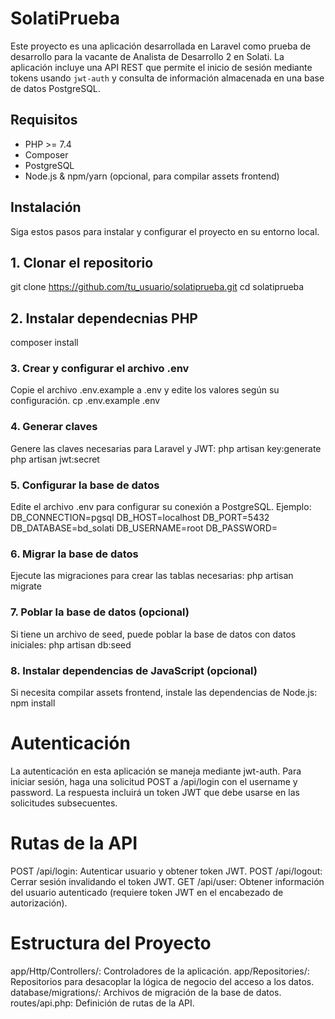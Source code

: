 # SolatiPrueba

Este proyecto es una aplicación desarrollada en Laravel como prueba de desarrollo para la vacante de Analista de Desarrollo 2 en Solati. La aplicación incluye una API REST que permite el inicio de sesión mediante tokens usando `jwt-auth` y consulta de información almacenada en una base de datos PostgreSQL.

## Requisitos

- PHP >= 7.4
- Composer
- PostgreSQL
- Node.js & npm/yarn (opcional, para compilar assets frontend)

## Instalación

Siga estos pasos para instalar y configurar el proyecto en su entorno local.

## 1. Clonar el repositorio

git clone https://github.com/tu_usuario/solatiprueba.git
cd solatiprueba

## 2. Instalar dependecnias PHP

composer install

### 3. Crear y configurar el archivo .env

Copie el archivo .env.example a .env y edite los valores según su configuración.
cp .env.example .env

### 4. Generar claves

Genere las claves necesarias para Laravel y JWT:
php artisan key:generate
php artisan jwt:secret

### 5. Configurar la base de datos

Edite el archivo .env para configurar su conexión a PostgreSQL. Ejemplo:
DB_CONNECTION=pgsql
DB_HOST=localhost
DB_PORT=5432
DB_DATABASE=bd_solati
DB_USERNAME=root
DB_PASSWORD=

### 6. Migrar la base de datos

Ejecute las migraciones para crear las tablas necesarias:
php artisan migrate

### 7. Poblar la base de datos (opcional)

Si tiene un archivo de seed, puede poblar la base de datos con datos iniciales:
php artisan db:seed

### 8. Instalar dependencias de JavaScript (opcional)

Si necesita compilar assets frontend, instale las dependencias de Node.js:
npm install




# Autenticación

La autenticación en esta aplicación se maneja mediante jwt-auth. Para iniciar sesión, haga una solicitud POST a /api/login con el username y password. La respuesta incluirá un token JWT que debe usarse en las solicitudes subsecuentes.

# Rutas de la API

POST /api/login: Autenticar usuario y obtener token JWT.
POST /api/logout: Cerrar sesión invalidando el token JWT.
GET /api/user: Obtener información del usuario autenticado (requiere token JWT en el encabezado de autorización).

# Estructura del Proyecto

app/Http/Controllers/: Controladores de la aplicación.
app/Repositories/: Repositorios para desacoplar la lógica de negocio del acceso a los datos.
database/migrations/: Archivos de migración de la base de datos.
routes/api.php: Definición de rutas de la API.



